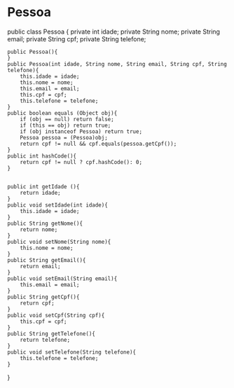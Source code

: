 # Pessoa
public class Pessoa {
	private int idade;
	private String nome;
	private String email;
	private String cpf;
	private String telefone;

	public Pessoa(){
	}
	public Pessoa(int idade, String nome, String email, String cpf, String telefone){
		this.idade = idade;
		this.nome = nome;
		this.email = email;
		this.cpf = cpf;
		this.telefone = telefone;
	}
	public boolean equals (Object obj){
		if (obj == null) return false;
		if (this == obj) return true;
		if (obj instanceof Pessoa) return true;
		Pessoa pessoa = (Pessoa)obj;
		return cpf != null && cpf.equals(pessoa.getCpf());
	} 
	public int hashCode(){
		return cpf != null ? cpf.hashCode(): 0;
	}


	public int getIdade (){
		return idade;
	}
	public void setIdade(int idade){
		this.idade = idade;
	}
	public String getNome(){
		return nome;
	}
	public void setNome(String nome){
		this.nome = nome;
	}
	public String getEmail(){
		return email;
	}
	public void setEmail(String email){
		this.email = email;
	}
	public String getCpf(){
		return cpf;
	}
	public void setCpf(String cpf){
		this.cpf = cpf;
	}
	public String getTelefone(){
		return telefone;
	}
	public void setTelefone(String telefone){
		this.telefone = telefone;
	}

}
